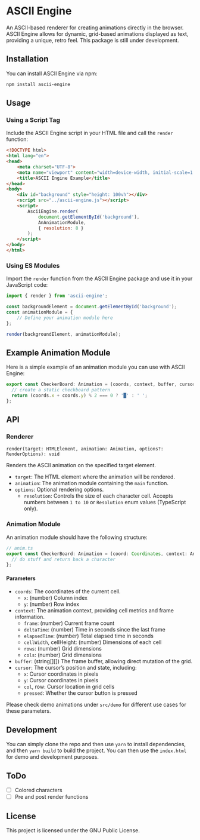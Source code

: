 # ASCII Engine

An ASCII-based renderer for creating animations directly in the browser. ASCII Engine allows for dynamic, grid-based animations displayed as text, providing a unique, retro feel. This package is still under development.

## Installation

You can install ASCII Engine via npm:

```bash
npm install ascii-engine
```

## Usage

### Using a Script Tag

Include the ASCII Engine script in your HTML file and call the `render` function:

```html
<!DOCTYPE html>
<html lang="en">
<head>
    <meta charset="UTF-8">
    <meta name="viewport" content="width=device-width, initial-scale=1.0">
    <title>ASCII Engine Example</title>
</head>
<body>
    <div id="background" style="height: 100vh"></div>
    <script src="../ascii-engine.js"></script>
    <script>
        AsciiEngine.render(
            document.getElementById('background'),
            AnAnimationModule,
            { resolution: 8 }
        );
    </script>
</body>
</html>
```

### Using ES Modules

Import the `render` function from the ASCII Engine package and use it in your JavaScript code:

```javascript
import { render } from 'ascii-engine';

const backgroundElement = document.getElementById('background');
const animationModule = {
    // Define your animation module here
};

render(backgroundElement, animationModule);
```

## Example Animation Module

Here is a simple example of an animation module you can use with ASCII Engine:

```javascript
export const CheckerBoard: Animation = (coords, context, buffer, cursor) => {
  // create a static checkboard pattern
  return (coords.x + coords.y) % 2 === 0 ? '█' : ' ';
};
```

## API

### Renderer

`render(target: HTMLElement, animation: Animation, options?: RenderOptions): void`

Renders the ASCII animation on the specified target element.

- `target`: The HTML element where the animation will be rendered.
- `animation`: The animation module containing the `main` function.
- `options`: Optional rendering options.
  - `resolution`: Controls the size of each character cell. Accepts numbers between `1 to 10` or `Resolution` enum values (TypeScript only).

### Animation Module

An animation module should have the following structure:

```typescript
// anim.ts
export const CheckerBoard: Animation = (coord: Coordinates, context: AnimationContext, buffer: FrameBuffer, cursor: CursorContext): string | null => {
  // do stuff and return back a character 
};
```


#### Parameters
- `coords`: The coordinates of the current cell.
    - `x`: (number) Column index
    - `y`: (number) Row index
- `context`: The animation context, providing cell metrics and frame information.
    - `frame`: (number) Current frame count
    - `deltaTime`: (number) Time in seconds since the last frame
    - `elapsedTime`: (number) Total elapsed time in seconds
    - `cellWidth`, cellHeight: (number) Dimensions of each cell
    - `rows`: (number) Grid dimensions
    - `cols`: (number) Grid dimensions
- `buffer`: (string[][]) The frame buffer, allowing direct mutation of the grid.
- `cursor`: The cursor’s position and state, including:
    - `x`: Cursor coordinates in pixels
    - `y`: Cursor coordinates in pixels
    - `col`, row: Cursor location in grid cells
    - `pressed`: Whether the cursor button is pressed

Please check demo animations under `src/demo` for different use cases for these parameters.

## Development

You can simply clone the repo and then use `yarn` to install dependencies, and then `yarn build` to build the project. You can then use the `index.html` for demo and development purposes.


## ToDo

- [ ] Colored characters
- [ ] Pre and post render functions

## License

This project is licensed under the GNU Public License.